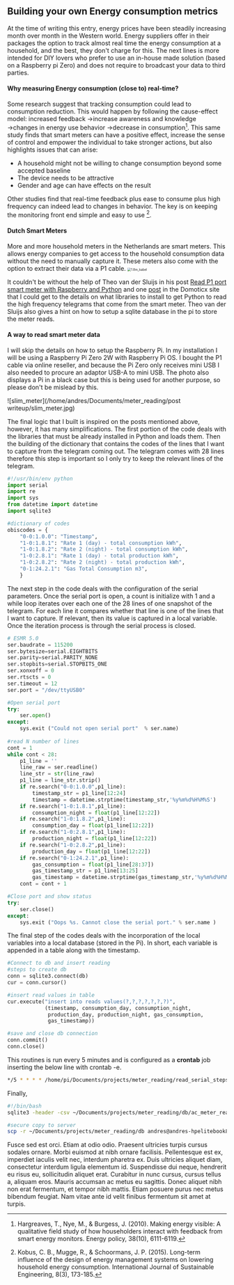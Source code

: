 ## Building your own Energy consumption metrics

At the time of writing this entry, energy prices have been steadily increasing month over month in the Western world. Energy suppliers offer in their packages the option to track almost real time the energy consumption at a household, and the best, they don't charge for this. The next lines is more intended for DIY lovers who prefer to use an in-house made solution (based on a Raspberry pi Zero) and does not require to broadcast your data to third parties.

#### Why measuring Energy consumption (close to) real-time?

Some research suggest that tracking consumption could lead to consumption reduction. This would happen by following the cause-effect model: increased feedback &rarr;increase awareness and knowledge &rarr;changes in energy use behavior &rarr;decrease in consumption[^1]. This same study finds that smart meters can have a positive effect, increase the sense of control and empower the individual to take stronger actions, but also highlights issues that can arise: 

* A household might not be willing to change consumption beyond some accepted baseline
* The device needs to be attractive
* Gender and age can have effects on the result

Other studies find that real-time feedback plus ease to consume plus high frequency can indeed lead to changes in behavior. The key is on keeping the monitoring front end simple and easy to use [^2].

#### Dutch Smart Meters
More and more household meters in the Netherlands are smart meters. This allows energy companies to get access to the household consumption data without the need to manually capture it. These meters also come with the option to extract their data via a P1 cable. <img src="/home/andres/Documents/meter_reading/post writeup/1.8m_kabel.png" alt="1.8m_kabel" style="zoom:50%;" /> 

It couldn't be without the help of Theo van der Sluijs in his post [Read P1 port smart meter with Raspberry and Python](https://itheo.tech/read-p1-port-smart-meter-with-raspberry-and-python) and one [post](http://domoticx.com/p1-poort-slimme-meter-telegram-uitlezen-met-python/) in the Domoticx site that I could get to the details on what libraries to install to get Python to read the high frequency telegrams that come from the smart meter. Theo van der Sluijs also gives a hint on how to setup a sqlite database in the pi to store the meter reads. 

#### A way to read smart meter data
I will skip the details on how to setup the Raspberry Pi. In my installation I will be using a Raspberry Pi Zero 2W with Raspberry Pi OS. I bought the P1 cable via online reseller, and because the Pi Zero only receives mini USB I also needed to procure an adaptor USB-A to mini USB. The photo also displays a Pi in a black case but this is being used for another purpose, so please don't be mislead by this.

![slim_meter](/home/andres/Documents/meter_reading/post writeup/slim_meter.jpg)

The final logic that I built is inspired on the posts mentioned above, however, it has many simplifications. The first portion of the code deals with the libraries that must be already installed in Python and loads them. Then the building of the dictionary that contains the codes of the lines that I want to capture from the telegram coming out. The telegram comes with 28 lines therefore this step is important so I only try to keep the relevant lines of the telegram.

```python
#!/usr/bin/env python
import serial
import re
import sys
from datetime import datetime
import sqlite3

#dictionary of codes
obiscodes = {
    "0-0:1.0.0": "Timestamp",
    "1-0:1.8.1": "Rate 1 (day) - total consumption kWh",
    "1-0:1.8.2": "Rate 2 (night) - total consumption kWh",
    "1-0:2.8.1": "Rate 1 (day) - total production kWh",
    "1-0:2.8.2": "Rate 2 (night) - total production kWh",
    "0-1:24.2.1": "Gas Total Consumption m3",
    }
```

The next step in the code deals with the configuration of the serial parameters. Once the serial port is open, a count is initialize with 1 and a while loop iterates over each one of the 28 lines of one snapshot of the telegram. For each line it compares whether that line is one of the lines that I want to capture. If relevant, then its value is captured in a local variable. Once the iteration process is through the serial process is closed.

```python
# ESMR 5.0
ser.baudrate = 115200
ser.bytesize=serial.EIGHTBITS
ser.parity=serial.PARITY_NONE
ser.stopbits=serial.STOPBITS_ONE
ser.xonxoff = 0
ser.rtscts = 0
ser.timeout = 12
ser.port = "/dev/ttyUSB0"

#Open serial port
try:
    ser.open()
except:
    sys.exit ("Could not open serial port"  % ser.name)
    
#read N number of lines
cont = 1
while cont < 28:
    p1_line = ''
    line_raw = ser.readline()
    line_str = str(line_raw)
    p1_line = line_str.strip()
    if re.search("0-0:1.0.0",p1_line):
        timestamp_str = p1_line[12:24]
        timestamp = datetime.strptime(timestamp_str,'%y%m%d%H%M%S')
    if re.search("1-0:1.8.1",p1_line):
        consumption_night = float(p1_line[12:22])
    if re.search("1-0:1.8.2",p1_line):
        consumption_day = float(p1_line[12:22])
    if re.search("1-0:2.8.1",p1_line):
        production_night = float(p1_line[12:22])
    if re.search("1-0:2.8.2",p1_line):
        production_day = float(p1_line[12:22])
    if re.search("0-1:24.2.1",p1_line):
        gas_consumption = float(p1_line[28:37])
        gas_timestamp_str = p1_line[13:25]
        gas_timestamp = datetime.strptime(gas_timestamp_str,'%y%m%d%H%M%S')        
    cont = cont + 1

#Close port and show status
try:
    ser.close()
except:
    sys.exit ("Oops %s. Cannot close the serial port." % ser.name )
```

The final step of the codes deals with the incorporation of the local variables into a local database (stored in the Pi). In short, each variable is appended in a table along with the timestamp.

```python
#Connect to db and insert reading
#steps to create db
conn = sqlite3.connect(db)
cur = conn.cursor()

#insert read values in table
cur.execute("insert into reads values(?,?,?,?,?,?,?)",
            (timestamp, consumption_day, consumption_night,
             production_day, production_night, gas_consumption,
             gas_timestamp))

#save and close db connection
conn.commit()
conn.close()
```

This routines is run every 5 minutes and is configured as a **crontab** job inserting the below line with crontab -e.

```bash
*/5 * * * * /home/pi/Documents/projects/meter_reading/read_serial_steps.py
```

Finally, 

```bash
#!/bin/bash
sqlite3 -header -csv ~/Documents/projects/meter_reading/db/ac_meter_read.db "select * from reads;" > ~/Documents/projects/meter_reading/db/data.csv

#secure copy to server
scp -r ~/Documents/projects/meter_reading/db andres@andres-hpelitebook8560w:~/Documents/meter_reading/
```
Fusce sed est orci. Etiam at odio odio. Praesent ultricies turpis cursus sodales ornare. Morbi euismod at nibh ornare facilisis. Pellentesque  est ex, imperdiet iaculis velit nec, interdum pharetra ex. Duis  ultricies aliquet diam, consectetur interdum ligula elementum id.  Suspendisse dui neque, hendrerit eu risus eu, sollicitudin aliquet erat. Curabitur in nunc cursus, cursus tellus a, aliquam eros. Mauris  accumsan ac metus eu sagittis. Donec aliquet nibh non erat fermentum, et tempor nibh mattis. Etiam posuere purus nec metus bibendum feugiat. Nam vitae ante id velit finibus fermentum sit amet at turpis.

[^1]: Hargreaves, T., Nye, M., & Burgess, J. (2010). Making energy visible: A qualitative field study of how householders interact with feedback from smart energy monitors. Energy policy, 38(10), 6111-6119.

[^2]: Kobus, C. B., Mugge, R., & Schoormans, J. P. (2015). Long-term influence of the design of energy management systems on lowering household energy consumption. International Journal of Sustainable Engineering, 8(3), 173-185.